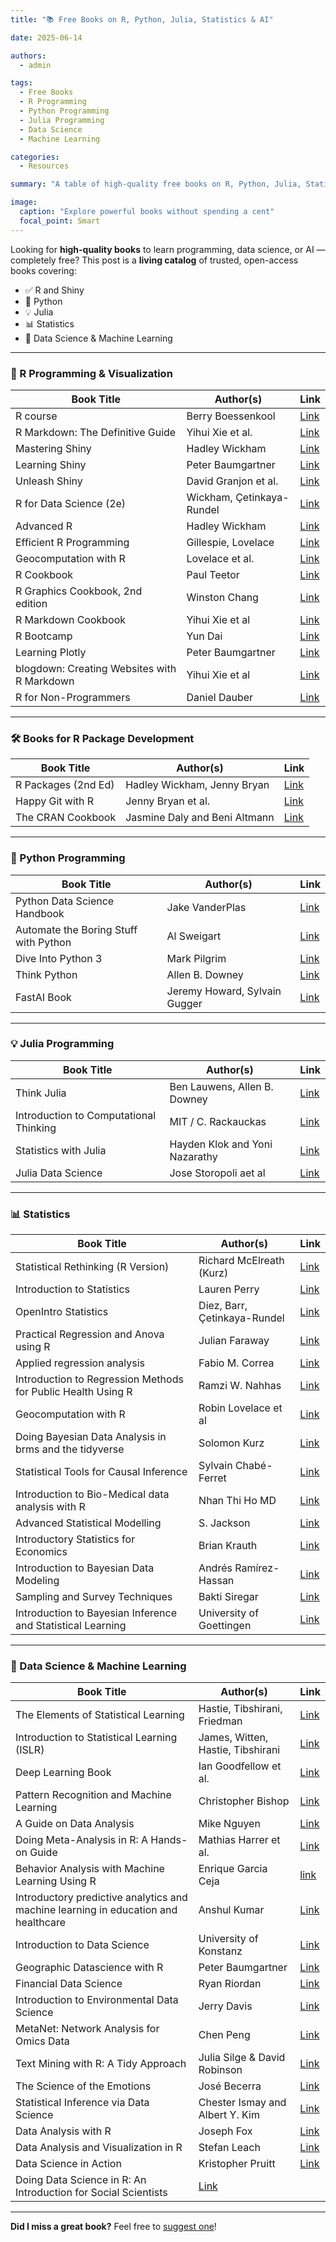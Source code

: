 ```yaml
---
title: "📚 Free Books on R, Python, Julia, Statistics & AI"

date: 2025-06-14

authors: 
  - admin

tags: 
  - Free Books
  - R Programming 
  - Python Programming
  - Julia Programming
  - Data Science
  - Machine Learning

categories: 
  - Resources

summary: "A table of high-quality free books on R, Python, Julia, Statistics, and Machine Learning — ideal for students, researchers, and developers."

image:
  caption: "Explore powerful books without spending a cent"
  focal_point: Smart
---
```


Looking for **high-quality books** to learn programming, data science, or AI — completely free? This post is a **living catalog** of trusted, open-access books covering:

- ✅ R and Shiny
- 🐍 Python
- 💡 Julia
- 📊 Statistics
- 🤖 Data Science & Machine Learning

---

### 📘 R Programming & Visualization

| Book Title | Author(s) | Link |
|------------|-----------|------|
| R course | Berry Boessenkool | [Link](https://bookdown.org/brry/course/) |
| R Markdown: The Definitive Guide | Yihui Xie et al. | [Link](https://bookdown.org/yihui/rmarkdown/) |
| Mastering Shiny | Hadley Wickham | [Link](https://mastering-shiny.org/) |
| Learning Shiny | Peter Baumgartner | [Link](https://bookdown.org/pbaumgartner/learning-shiny/) |
| Unleash Shiny | David Granjon et al. | [Link](https://unleash-shiny.rinterface.com/) |
| R for Data Science (2e) | Wickham, Çetinkaya-Rundel | [Link](https://r4ds.hadley.nz) |
| Advanced R | Hadley Wickham | [Link](https://adv-r.hadley.nz) |
| Efficient R Programming | Gillespie, Lovelace | [Link](https://csgillespie.github.io/efficientR/) |
| Geocomputation with R | Lovelace et al. | [Link](https://geocompr.robinlovelace.net/) |
| R Cookbook | Paul Teetor | [Link](https://rc2e.com/) |
| R Graphics Cookbook, 2nd edition | Winston Chang | [Link](https://r-graphics.org/) | 
| R Markdown Cookbook | Yihui Xie et al | [Link](https://bookdown.org/yihui/rmarkdown-cookbook/)
| R Bootcamp | Yun Dai | [Link](https://bookdown.org/yundai09/rbootcamp-2025/) |
| Learning Plotly | Peter Baumgartner | [Link](https://bookdown.org/pbaumgartner/learning-plotly/) |
| blogdown: Creating Websites with R Markdown | Yihui Xie et al | [Link](https://bookdown.org/yihui/blogdown/) |
| R for Non-Programmers | Daniel Dauber | [Link](https://r4np.com/) |



---

### 🛠️ Books for R Package Development

| Book Title | Author(s) | Link |
|------------|-----------|------|
| R Packages (2nd Ed) | Hadley Wickham, Jenny Bryan | [Link](https://r-pkgs.org/) |
| Happy Git with R | Jenny Bryan et al. | [Link](https://happygitwithr.com/) |
| The CRAN Cookbook | Jasmine Daly and Beni Altmann | [Link](https://contributor.r-project.org/cran-cookbook/) |

---

### 🐍 Python Programming

| Book Title | Author(s) | Link |
|------------|-----------|------|
| Python Data Science Handbook | Jake VanderPlas | [Link](https://jakevdp.github.io/PythonDataScienceHandbook/) |
| Automate the Boring Stuff with Python | Al Sweigart | [Link](https://automatetheboringstuff.com/) |
| Dive Into Python 3 | Mark Pilgrim | [Link](https://diveintopython3.net/) |
| Think Python | Allen B. Downey | [Link](https://greenteapress.com/wp/think-python-2e/) |
| FastAI Book | Jeremy Howard, Sylvain Gugger | [Link](https://book.fast.ai/) |

---

### 💡 Julia Programming

| Book Title | Author(s) | Link |
|------------|-----------|------|
| Think Julia | Ben Lauwens, Allen B. Downey | [Link](https://benlauwens.github.io/ThinkJulia.jl/latest/book.html) |
| Introduction to Computational Thinking | MIT / C. Rackauckas | [Link](https://computationalthinking.mit.edu/) |
| Statistics with Julia | Hayden Klok and Yoni Nazarathy | [Link](https://www.dbooks.org/statistics-with-julia-1534/read/) |
| Julia Data Science | Jose Storopoli aet al | [Link](https://juliadatascience.io/) |


---

### 📊 Statistics 

| Book Title | Author(s) | Link |
|------------|-----------|------|
| Statistical Rethinking (R Version) | Richard McElreath (Kurz) | [Link](https://bookdown.org/ajkurz/Statistical_Rethinking_recoded/) |
| Introduction to Statistics | Lauren Perry | [Link](https://bookdown.org/lgpperry/introstats/) |
| OpenIntro Statistics | Diez, Barr, Çetinkaya-Rundel | [Link](https://www.openintro.org/book/os/) |
| Practical Regression and Anova using R | Julian Faraway | [Link](https://julianfaraway.github.io/faraway/PRA/) |
| Applied regression analysis | Fabio M. Correa | [Link](https://bookdown.org/fmcron/RegressionAnalysis/) |
| Introduction to Regression Methods for Public Health Using R | Ramzi W. Nahhas | [Link](https://bookdown.org/rwnahhas/RMPH/) |
| Geocomputation with R | Robin Lovelace et al | [Link](https://r.geocompx.org/) |
| Doing Bayesian Data Analysis in brms and the tidyverse | Solomon Kurz | [Link](https://bookdown.org/content/8ba612b7-90f2-4ebc-b329-0159008e2340/) |
| Statistical Tools for Causal Inference | Sylvain Chabé-Ferret | [Link](https://chabefer.github.io/STCI/) |
| Introduction to Bio-Medical data analysis with R | Nhan Thi Ho MD | [Link](https://bookdown.org/nhanhocumc/biodata-r/) |
| Advanced Statistical Modelling | S. Jackson | [Link](https://bookdown.org/ssjackson300/ASM_Lecture_Notes/) |
| Introductory Statistics for Economics | Brian Krauth | [Link](https://bookdown.org/bkrauth/IS4E/) |
| Introduction to Bayesian Data Modeling | Andrés Ramírez-Hassan | [Link](https://bookdown.org/aramir21/IntroductionBayesianEconometricsGuidedTour/) |
| Sampling and Survey Techniques | Bakti Siregar | [Link](https://bookdown.org/dsciencelabs/sampling_and_survey_techniques/) |
| Introduction to Bayesian Inference and Statistical Learning | University of Goettingen | [Link](https://bookdown.org/lehre_rdusl/BayesLearn/) |

---

### 🤖 Data Science & Machine Learning

| Book Title | Author(s) | Link |
|------------|-----------|------|
| The Elements of Statistical Learning | Hastie, Tibshirani, Friedman | [Link](https://web.stanford.edu/~hastie/ElemStatLearn/) |
| Introduction to Statistical Learning (ISLR) | James, Witten, Hastie, Tibshirani | [Link](https://www.statlearning.com/) |
| Deep Learning Book | Ian Goodfellow et al. | [Link](https://www.deeplearningbook.org/) |
| Pattern Recognition and Machine Learning | Christopher Bishop | [Link](https://users.isr.ist.utl.pt/~wurmd/Livros/school/Bishop%20-%20Pattern%20Recognition%20And%20Machine%20Learning%20-%20Springer%202006.pdf) |
| A Guide on Data Analysis | Mike Nguyen | [Link](https://bookdown.org/mike/data_analysis/) |
| Doing Meta-Analysis in R: A Hands-on Guide | Mathias Harrer et al. | [Link](https://bookdown.org/MathiasHarrer/Doing_Meta_Analysis_in_R/) |
| Behavior Analysis with Machine Learning Using R | Enrique Garcia Ceja | [link](https://enriquegit.github.io/behavior-free/) |
| Introductory predictive analytics and machine learning in education and healthcare | Anshul Kumar | [Link](https://bookdown.org/anshul302/paml/) |
| Introduction to Data Science | University of Konstanz  | [Link](https://bookdown.org/hneth/i2ds/) |
| Geographic Datascience with R | Peter Baumgartner |  [Link](https://bookdown.org/hneth/i2ds/) |
| Financial Data Science | Ryan Riordan | [Link](https://bookdown.org/lisakmnsk/lmu_fintech_financial_data_science_ss25/) |
| Introduction to Environmental Data Science | Jerry Davis | [Link](https://bookdown.org/igisc/EnvDataSci/) |
| MetaNet: Network Analysis for Omics Data | Chen Peng | [Link](https://bookdown.org/Asa12138/metanet_book/) |
| Text Mining with R: A Tidy Approach | Julia Silge & David Robinson | [Link](https://www.tidytextmining.com/) |
| The Science of the Emotions | José Becerra | [Link](https://bookdown.org/becerra_je/BD-SOTE/) |
| Statistical Inference via Data Science | Chester Ismay and Albert Y. Kim  | [Link](https://moderndive.com/) |
| Data Analysis with R | Joseph Fox | [Link](https://bookdown.org/jaf005/Data-Analysis-with-R/) |
| Data Analysis and Visualization in R | Stefan Leach | [Link](https://bookdown.org/stefanleach/R_basic/) |
| Data Science in Action | Kristopher Pruitt | [Link](https://bookdown.org/kristopher_pruitt/DS-for-All/) |
| Doing Data Science in R: An Introduction for Social Scientists | [Link](https://www.mjandrews.org/book/ddsr/) |






---

**Did I miss a great book?** Feel free to [suggest one](/contact/)!
